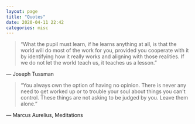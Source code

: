 ```yaml
---
layout: page
title: "Quotes"  
date: 2020-04-11 22:42
categories: misc
---
```

>“What the pupil must learn, if he learns anything at all, is that the world will do most of the work for you, provided you cooperate with it by identifying how it really works and aligning with those realities. If we do not let the world teach us, it teaches us a lesson.”

— Joseph Tussman

>“You always own the option of having no opinion. There is never any need to get worked up or to trouble your soul about things you can't control. These things are not asking to be judged by you. Leave them alone.”

― Marcus Aurelius, Meditations


